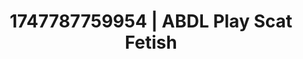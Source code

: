 ---
categories:
- Erotic adventure
- Obedience kink
- Self-pleasure
- Dark fantasy erotica
- Morning after
image: /assets/images/1747787759954.jpg
layout: post
seo:
  description: Featured content with high-quality ABDL Play, Scat Fetish. HD images
    available.
  keywords: ABDL Play, Scat Fetish
  og_image: /assets/images/1747787759954.jpg
  schema_type: VisualArtwork
tags:
- ABDL Play
- '#1747787759954'
- Scat Fetish
title: 1747787759954 | ABDL Play Scat Fetish
---